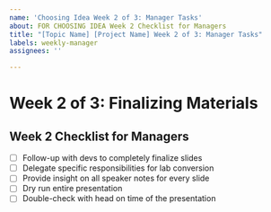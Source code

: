 ```yaml
---
name: 'Choosing Idea Week 2 of 3: Manager Tasks'
about: FOR CHOOSING IDEA Week 2 Checklist for Managers
title: "[Topic Name] [Project Name] Week 2 of 3: Manager Tasks"
labels: weekly-manager
assignees: ''

---
```


# Week 2 of 3: Finalizing Materials
## Week 2 Checklist for Managers
- [ ] Follow-up with devs to completely finalize slides
- [ ] Delegate specific responsibilities for lab conversion
- [ ] Provide insight on all speaker notes for every slide
- [ ] Dry run entire presentation 
- [ ] Double-check with head on time of the presentation
